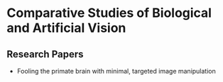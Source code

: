 # Comparative Studies of Biological and Artificial Vision

## Research Papers

- Fooling the primate brain with minimal, targeted image manipulation
